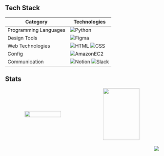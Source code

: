 ## Tech Stack

| **Category** | **Technologies** |
|--------------|-------------------|
| Programming Languages | ![Python](https://img.shields.io/badge/Python-3766AB?style=flat-square&logo=Python&logoColor=white) |
| Design Tools | ![Figma](https://img.shields.io/badge/Figma-2F2F2F?style=flat-square&logo=Figma&logoColor=white) |
| Web Technologies | ![HTML](https://img.shields.io/badge/HTML-E24D2F?style=flat-square&logo=HTML5&logoColor=white) ![CSS](https://img.shields.io/badge/CSS-2175B8?style=flat-square&logo=CSS3&logoColor=white) |
| Config | ![AmazonEC2](https://img.shields.io/badge/AmazonEC2-FF9900?style=flat-square&logo=AmazonEC2&logoColor=white) |
| Communication | ![Notion](https://img.shields.io/badge/Notion-000000?style=flat-square&logo=Notion&logoColor=white) ![Slack](https://img.shields.io/badge/Slack-4A154B?style=flat-square&logo=Slack&logoColor=white)|

## Stats
<div align="center">
  <div style="display: flex; justify-content: space-between; width: 100%; max-width: 1000px; align-items: center;">
    <img src="https://github-readme-stats.vercel.app/api?username=jwhan12&show_icons=true&theme=buefy" style="flex: 1; width: 48%;, height: 170px; object-fit: cover; margin-right: 10px;">
    <img src="https://github-readme-stats.vercel.app/api/top-langs/?username=jwhan12&layout=compact&theme=buefy" style="flex: 1; width: 48%; height: 170px; object-fit:cover;">
  </div>
  
<div align="right" style="margin-top: 20px;">
  <img src="https://hits.seeyoufarm.com/api/count/incr/badge.svg?url=https%3A%2F%2Fgithub.com%2Fjwhan12%2Fkaggle-badge&count_bg=%23A8E1DB&title_bg=%23555555&icon=&icon_color=%23A8E1DB&title=hits&edge_flat=false">
  </div> 
</div>
